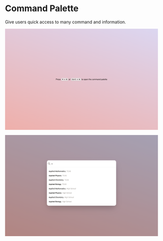 
# Command Palette

Give users quick access to many command and information.



![App Screenshot](https://raw.githubusercontent.com/mechapear/command-palette/main/screenshot1.png)

![App Screenshot](https://raw.githubusercontent.com/mechapear/command-palette/main/screenshot2.png)
